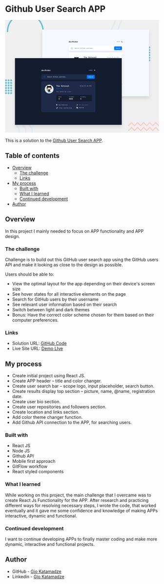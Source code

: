 # Github User Search APP

![Design preview for the Github User Search APP](./src/assets/preview.jpg)

This is a solution to the [Github User Search APP](https://www.frontendmentor.io/challenges/github-user-search-app-Q09YOgaH6).

## Table of contents

- [Overview](#overview)
  - [The challenge](#the-challenge)
  - [Links](#links)
- [My process](#my-process)
  - [Built with](#built-with)
  - [What I learned](#what-i-learned)
  - [Continued development](#continued-development)
- [Author](#author)

## Overview

In this project I mainly needed to focus on APP functionality and APP design.

### The challenge

Challenge is to build out this GitHub user search app using the GitHub users API and make it looking as close to the design as possible.

Users should be able to:

- View the optimal layout for the app depending on their device's screen size
- See hover states for all interactive elements on the page
- Search for GitHub users by their username
- See relevant user information based on their search
- Switch between light and dark themes
- Bonus: Have the correct color scheme chosen for them based on their computer preferences.

### Links

- Solution URL: [GitHub Code](https://github.com/GioKatamadze/Github_User-Search_APP)
- Live Site URL: [Demo LIve](https://roaring-crepe-88f8cc.netlify.app/)

## My process

- Create initial project using React JS.
- Create APP header – title and color changer.
- Create user search bar – scope logo, input placeholder, search button.
- Create results display top section – picture, name, @name, registration date.
- Create user bio section.
- Create user repositories and followers section.
- Create location and links section.
- Add color theme changer function.
- Add Github API connection to the APP, for searching users.

### Built with

- React JS
- Node JS
- Github API
- Mobile first approach
- GitFlow workflow
- React styled components

### What I learned

While working on this project, the main challenge that I overcame was to create React Js Functionality for the APP. After research and practicing different ways for resolving necessary steps, I wrote the code, that worked eventually and it gave me some confidence and knowledge of making APPs interactive, dynamic and functional.

### Continued development

I want to continue developing APPs to finally master coding and make more dynamic, interactive and functional projects.

## Author

- GitHub - [Gio Katamadze](https://github.com/GioKatamadze)
- Linkedin - [Gio Katamadze](https://www.linkedin.com/in/gio-katamadze-a409931a7)
